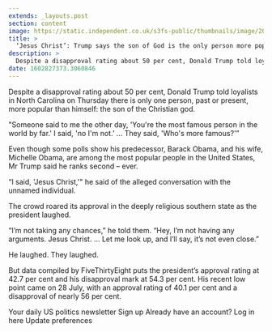 ```yaml
--- 
extends: _layouts.post 
section: content 
image: https://static.independent.co.uk/s3fs-public/thumbnails/image/2011/11/11/23/IA12-12-TheLast-Supper,.jpg 
title: > 
  ‘Jesus Christ’: Trump says the son of God is the only person more popular than him in US 
description: > 
  Despite a disapproval rating about 50 per cent, Donald Trump told loyalists in North Carolina on Thursday there is only one person, past or present, more popular than himself: the son of the Christian god."Someone said to me the other day, 'You're the most famous person in the world by far.'“I said, 'Jesus Christ,'" he said of the alleged conversation with the unnamed individual.But data compiled by FiveThirtyEight puts the president’s approval rating at 42.7 per cent and his disapproval mark at 54.3 per cent.His recent low point came on 28 July, with an approval rating of 40.1 per cent and a disapproval of nearly 56 per cent. 
date: 1602827373.3060846 
--- 
```

Despite a disapproval rating about 50 per cent, Donald Trump told loyalists in North Carolina on Thursday there is only one person, past or present, more popular than himself: the son of the Christian god.

"Someone said to me the other day, 'You're the most famous person in the world by far.' I said, 'no I'm not.’ ... They said, 'Who's more famous?'”

Even though some polls show his predecessor, Barack Obama, and his wife, Michelle Obama, are among the most popular people in the United States, Mr Trump said he ranks second – ever.

“I said, 'Jesus Christ,'" he said of the alleged conversation with the unnamed individual.

The crowd roared its approval in the deeply religious southern state as the president laughed.

“I’m not taking any chances,” he told them. “Hey, I’m not having any arguments. Jesus Christ. … Let me look up, and I’ll say, it’s not even close.”

He laughed. They laughed.

But data compiled by FiveThirtyEight puts the president’s approval rating at 42.7 per cent and his disapproval mark at 54.3 per cent. His recent low point came on 28 July, with an approval rating of 40.1 per cent and a disapproval of nearly 56 per cent.

Your daily US politics newsletter Sign up Already have an account? Log in here Update preferences